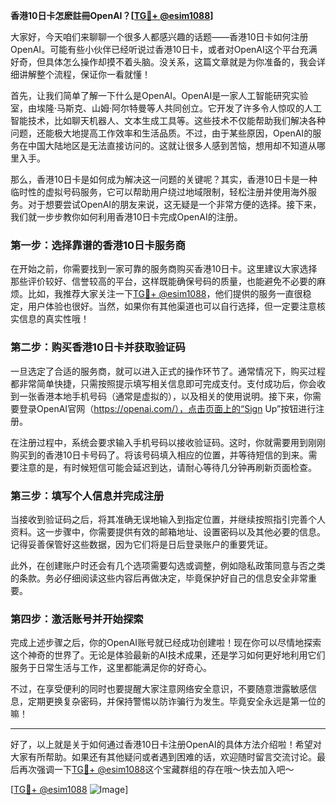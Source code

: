 **香港10日卡怎麽註冊OpenAI？[[TG💪+ @esim1088](https://t.me/s/esim1088)]**

大家好，今天咱们来聊聊一个很多人都感兴趣的话题——香港10日卡如何注册OpenAI。可能有些小伙伴已经听说过香港10日卡，或者对OpenAI这个平台充满好奇，但具体怎么操作却摸不着头脑。没关系，这篇文章就是为你准备的，我会详细讲解整个流程，保证你一看就懂！

首先，让我们简单了解一下什么是OpenAI。OpenAI是一家人工智能研究实验室，由埃隆·马斯克、山姆·阿尔特曼等人共同创立。它开发了许多令人惊叹的人工智能技术，比如聊天机器人、文本生成工具等。这些技术不仅能帮助我们解决各种问题，还能极大地提高工作效率和生活品质。不过，由于某些原因，OpenAI的服务在中国大陆地区是无法直接访问的。这就让很多人感到苦恼，想用却不知道从哪里入手。

那么，香港10日卡是如何成为解决这一问题的关键呢？其实，香港10日卡是一种临时性的虚拟号码服务，它可以帮助用户绕过地域限制，轻松注册并使用海外服务。对于想要尝试OpenAI的朋友来说，这无疑是一个非常方便的选择。接下来，我们就一步步教你如何利用香港10日卡完成OpenAI的注册。

### 第一步：选择靠谱的香港10日卡服务商

在开始之前，你需要找到一家可靠的服务商购买香港10日卡。这里建议大家选择那些评价较好、信誉较高的平台，这样既能确保号码的质量，也能避免不必要的麻烦。比如，我推荐大家关注一下[TG💪+ @esim1088](https://t.me/s/esim1088)，他们提供的服务一直很稳定，用户体验也很好。当然，如果你有其他渠道也可以自行选择，但一定要注意核实信息的真实性哦！

### 第二步：购买香港10日卡并获取验证码

一旦选定了合适的服务商，就可以进入正式的操作环节了。通常情况下，购买过程都非常简单快捷，只需按照提示填写相关信息即可完成支付。支付成功后，你会收到一张香港本地手机号码（通常是虚拟的），以及相关的使用说明。接下来，你需要登录OpenAI官网（https://openai.com/），点击页面上的“Sign Up”按钮进行注册。

在注册过程中，系统会要求输入手机号码以接收验证码。这时，你就需要用到刚刚购买到的香港10日卡号码了。将该号码填入相应的位置，并等待短信的到来。需要注意的是，有时候短信可能会延迟到达，请耐心等待几分钟再刷新页面检查。

### 第三步：填写个人信息并完成注册

当接收到验证码之后，将其准确无误地输入到指定位置，并继续按照指引完善个人资料。这一步骤中，你需要提供有效的邮箱地址、设置密码以及其他必要的信息。记得妥善保管好这些数据，因为它们将是日后登录账户的重要凭证。

此外，在创建账户时还会有几个选项需要勾选或调整，例如隐私政策同意与否之类的条款。务必仔细阅读这些内容后再做决定，毕竟保护好自己的信息安全非常重要。

### 第四步：激活账号并开始探索

完成上述步骤之后，你的OpenAI账号就已经成功创建啦！现在你可以尽情地探索这个神奇的世界了。无论是体验最新的AI技术成果，还是学习如何更好地利用它们服务于日常生活与工作，这里都能满足你的好奇心。

不过，在享受便利的同时也要提醒大家注意网络安全意识，不要随意泄露敏感信息，定期更换复杂密码，并保持警惕以防诈骗行为发生。毕竟安全永远是第一位的嘛！

---

好了，以上就是关于如何通过香港10日卡注册OpenAI的具体方法介绍啦！希望对大家有所帮助。如果还有其他疑问或者遇到困难的话，欢迎随时留言交流讨论。最后再次强调一下[TG💪+ @esim1088](https://t.me/s/esim1088)这个宝藏群组的存在哦～快去加入吧～

[[TG💪+ @esim1088](https://t.me/s/esim1088) ![Image](https://i.postimg.cc/4NQfJmqS/Snipaste-2025-05-13-00-14-12.png)]